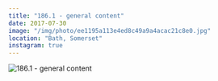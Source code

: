 ```yaml
---
title: "186.1 - general content"
date: 2017-07-30
image: "/img/photo/ee1195a113e4ed8c49a9a4acac21c8e0.jpg"
location: "Bath, Somerset"
instagram: true
---
```


![186.1 - general content](/img/photo/ee1195a113e4ed8c49a9a4acac21c8e0.jpg)
